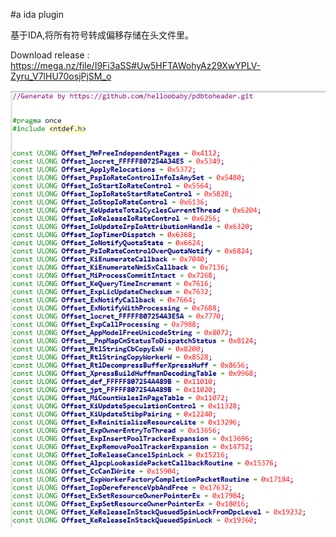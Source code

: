 #a ida plugin

基于IDA,将所有符号转成偏移存储在头文件里。

Download release :  https://mega.nz/file/I9Fi3aSS#Uw5HFTAWohyAz29XwYPLV-Zyru_V7lHU70osjPjSM_o  


![Image Text](https://github.com/helloobaby/pdbtoheader/blob/master/QQ截图20220419213541.png)


